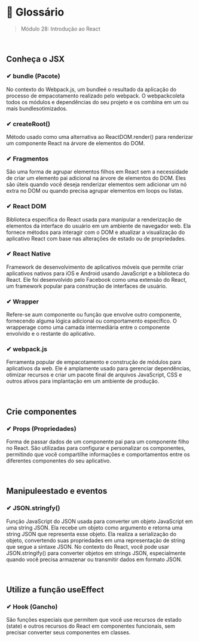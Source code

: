 # 📌 Glossário
> Módulo 28: Introdução ao React

<br>

## Conheça o JSX
### ✔ bundle (Pacote)
No contexto do Webpack.js, um bundleé o resultado da aplicação do processo de empacotamento realizado pelo webpack. O webpackcoleta todos os módulos e dependências do seu projeto e os combina em um ou mais bundlesotimizados.

### ✔ createRoot()
Método usado como uma alternativa ao ReactDOM.render() para renderizar um componente React na árvore de elementos do DOM. 

### ✔ Fragmentos
São uma forma de agrupar elementos filhos em React sem a necessidade de criar um elemento pai adicional na árvore de elementos do DOM. Eles são úteis quando você deseja renderizar elementos sem adicionar um nó extra no DOM ou quando precisa agrupar elementos em loops ou listas.

### ✔ React DOM
Biblioteca específica do React usada para manipular a renderização de elementos da interface do usuário em um ambiente de navegador web. Ela fornece métodos para interagir com o DOM e atualizar a visualização do aplicativo React com base nas alterações de estado ou de propriedades.

### ✔ React Native 
Framework de desenvolvimento de aplicativos móveis que permite criar aplicativos nativos para iOS e Android usando JavaScript e a biblioteca do React. Ele foi desenvolvido pelo Facebook como uma extensão do React, um framework popular para construção de interfaces de usuário.

### ✔ Wrapper
Refere-se aum componente ou função que envolve outro componente, fornecendo alguma lógica adicional ou comportamento específico. O wrapperage como uma camada intermediária entre o componente envolvido e o restante do aplicativo.

### ✔ webpack.js 
Ferramenta popular de empacotamento e construção de módulos para aplicativos da web. Ele é amplamente usado para gerenciar dependências, otimizar recursos e criar um pacote final de arquivos JavaScript, CSS e outros ativos para implantação em um ambiente de produção.

<br>

## Crie componentes
### ✔ Props (Propriedades)
Forma de passar dados de um componente pai para um componente filho no React. São utilizadas para configurar e personalizar os componentes, permitindo que você compartilhe informações e comportamentos entre os diferentes componentes do seu aplicativo.

<br>

## Manipuleestado e eventos
### ✔ JSON.stringfy()
Função JavaScript do JSON usada para converter um objeto JavaScript em uma string JSON. Ela recebe um objeto como argumento e retorna uma string JSON que representa esse objeto. Ela realiza a serialização do objeto, convertendo suas propriedades em uma representação de string que segue a sintaxe JSON. No contexto do React, você pode usar JSON.stringify() para converter objetos em strings JSON, especialmente quando você precisa armazenar ou transmitir dados em formato JSON.

<br>

## Utilize a função useEffect
### ✔ Hook (Gancho)
São funções especiais que permitem que você use recursos de estado (state) e outros recursos do React em componentes funcionais, sem precisar converter seus componentes em classes.
